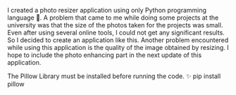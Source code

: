 I created a photo resizer application using only Python programming language 🚀. A problem that came to me while doing some projects at the university was that the size of the photos taken for the projects was small. Even after using several online tools, I could not get any significant results. So I decided to create an application like this. Another problem encountered while using this application is the quality of the image obtained by resizing. I hope to include the photo enhancing part in the next update of this application.

The Pillow Library must be installed before running the code.
 ✨ pip install pillow
